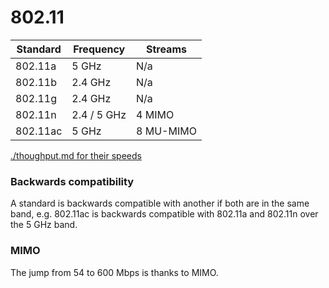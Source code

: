 # 802.11

Standard | Frequency | Streams
-- | - | - 
802.11a | 5 GHz | N/a
802.11b | 2.4 GHz | N/a
802.11g | 2.4 GHz | N/a
802.11n | 2.4 / 5 GHz | 4 MIMO 
802.11ac | 5 GHz | 8 MU-MIMO 

[./thoughput.md for their speeds](throughput.md)

### Backwards compatibility
A standard is backwards compatible with another if both are in the same band, e.g. 802.11ac is backwards compatible with 802.11a and 802.11n over the 5 GHz band. 

### MIMO
The jump from 54 to 600 Mbps is thanks to MIMO.
